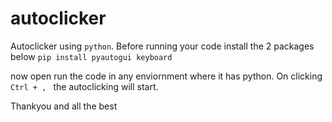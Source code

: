 # autoclicker
Autoclicker using ```python```. Before running your code install the 2 packages below
```pip install pyautogui keyboard```


now open run the code in any enviornment where it has python.
On clicking ```Ctrl + , ``` the autoclicking will start.

Thankyou and all the best
